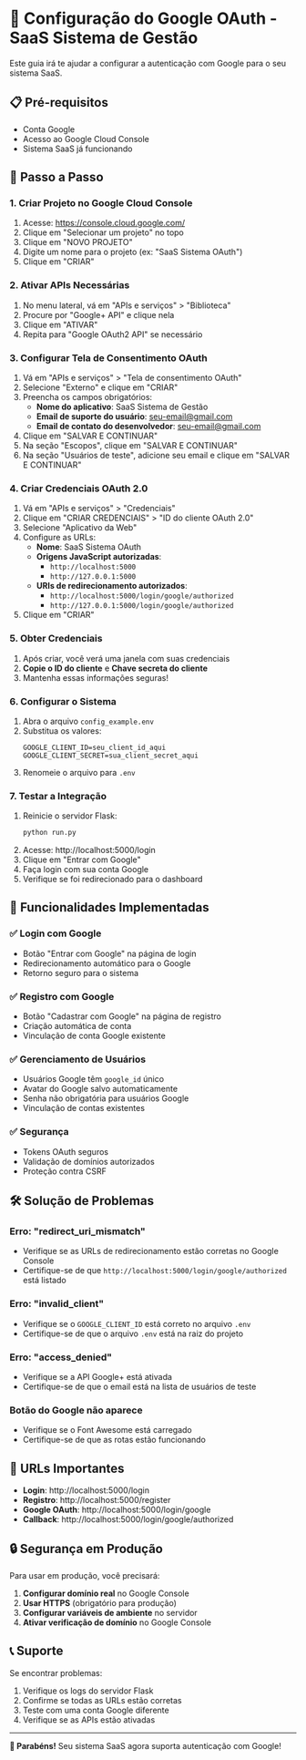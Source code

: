 # 🔐 Configuração do Google OAuth - SaaS Sistema de Gestão

Este guia irá te ajudar a configurar a autenticação com Google para o seu sistema SaaS.

## 📋 Pré-requisitos

- Conta Google
- Acesso ao Google Cloud Console
- Sistema SaaS já funcionando

## 🚀 Passo a Passo

### 1. Criar Projeto no Google Cloud Console

1. Acesse: https://console.cloud.google.com/
2. Clique em "Selecionar um projeto" no topo
3. Clique em "NOVO PROJETO"
4. Digite um nome para o projeto (ex: "SaaS Sistema OAuth")
5. Clique em "CRIAR"

### 2. Ativar APIs Necessárias

1. No menu lateral, vá em "APIs e serviços" > "Biblioteca"
2. Procure por "Google+ API" e clique nela
3. Clique em "ATIVAR"
4. Repita para "Google OAuth2 API" se necessário

### 3. Configurar Tela de Consentimento OAuth

1. Vá em "APIs e serviços" > "Tela de consentimento OAuth"
2. Selecione "Externo" e clique em "CRIAR"
3. Preencha os campos obrigatórios:
   - **Nome do aplicativo**: SaaS Sistema de Gestão
   - **Email de suporte do usuário**: seu-email@gmail.com
   - **Email de contato do desenvolvedor**: seu-email@gmail.com
4. Clique em "SALVAR E CONTINUAR"
5. Na seção "Escopos", clique em "SALVAR E CONTINUAR"
6. Na seção "Usuários de teste", adicione seu email e clique em "SALVAR E CONTINUAR"

### 4. Criar Credenciais OAuth 2.0

1. Vá em "APIs e serviços" > "Credenciais"
2. Clique em "CRIAR CREDENCIAIS" > "ID do cliente OAuth 2.0"
3. Selecione "Aplicativo da Web"
4. Configure as URLs:
   - **Nome**: SaaS Sistema OAuth
   - **Origens JavaScript autorizadas**: 
     - `http://localhost:5000`
     - `http://127.0.0.1:5000`
   - **URIs de redirecionamento autorizados**:
     - `http://localhost:5000/login/google/authorized`
     - `http://127.0.0.1:5000/login/google/authorized`
5. Clique em "CRIAR"

### 5. Obter Credenciais

1. Após criar, você verá uma janela com suas credenciais
2. **Copie o ID do cliente** e **Chave secreta do cliente**
3. Mantenha essas informações seguras!

### 6. Configurar o Sistema

1. Abra o arquivo `config_example.env`
2. Substitua os valores:
   ```
   GOOGLE_CLIENT_ID=seu_client_id_aqui
   GOOGLE_CLIENT_SECRET=sua_client_secret_aqui
   ```
3. Renomeie o arquivo para `.env`

### 7. Testar a Integração

1. Reinicie o servidor Flask:
   ```bash
   python run.py
   ```
2. Acesse: http://localhost:5000/login
3. Clique em "Entrar com Google"
4. Faça login com sua conta Google
5. Verifique se foi redirecionado para o dashboard

## 🔧 Funcionalidades Implementadas

### ✅ Login com Google
- Botão "Entrar com Google" na página de login
- Redirecionamento automático para o Google
- Retorno seguro para o sistema

### ✅ Registro com Google
- Botão "Cadastrar com Google" na página de registro
- Criação automática de conta
- Vinculação de conta Google existente

### ✅ Gerenciamento de Usuários
- Usuários Google têm `google_id` único
- Avatar do Google salvo automaticamente
- Senha não obrigatória para usuários Google
- Vinculação de contas existentes

### ✅ Segurança
- Tokens OAuth seguros
- Validação de domínios autorizados
- Proteção contra CSRF

## 🛠️ Solução de Problemas

### Erro: "redirect_uri_mismatch"
- Verifique se as URLs de redirecionamento estão corretas no Google Console
- Certifique-se de que `http://localhost:5000/login/google/authorized` está listado

### Erro: "invalid_client"
- Verifique se o `GOOGLE_CLIENT_ID` está correto no arquivo `.env`
- Certifique-se de que o arquivo `.env` está na raiz do projeto

### Erro: "access_denied"
- Verifique se a API Google+ está ativada
- Certifique-se de que o email está na lista de usuários de teste

### Botão do Google não aparece
- Verifique se o Font Awesome está carregado
- Certifique-se de que as rotas estão funcionando

## 📱 URLs Importantes

- **Login**: http://localhost:5000/login
- **Registro**: http://localhost:5000/register
- **Google OAuth**: http://localhost:5000/login/google
- **Callback**: http://localhost:5000/login/google/authorized

## 🔒 Segurança em Produção

Para usar em produção, você precisará:

1. **Configurar domínio real** no Google Console
2. **Usar HTTPS** (obrigatório para produção)
3. **Configurar variáveis de ambiente** no servidor
4. **Ativar verificação de domínio** no Google Console

## 📞 Suporte

Se encontrar problemas:

1. Verifique os logs do servidor Flask
2. Confirme se todas as URLs estão corretas
3. Teste com uma conta Google diferente
4. Verifique se as APIs estão ativadas

---

**🎉 Parabéns!** Seu sistema SaaS agora suporta autenticação com Google!
